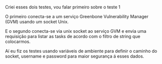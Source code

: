 Criei esses dois testes, vou falar primeiro sobre o teste 1

O primeiro conecta-se a um serviço Greenbone Vulnerability Manager (GVM) usando um socket Unix. 

E o segundo conecta-se via unix socket ao serviço GVM e envia uma requisição para listar as tasks de acordo com o filtro de string que colocarmos.

Aí eu fiz os testes usando variáveis de ambiente para definir o caminho do socket, username e password para maior segurança á esses dados.